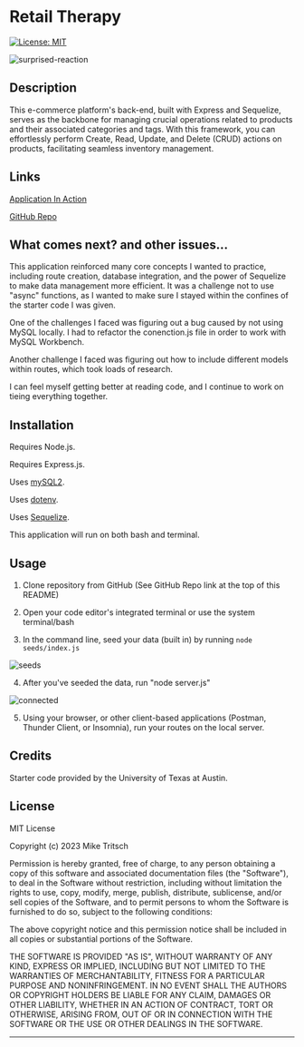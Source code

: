 # Retail Therapy

[![License: MIT](https://img.shields.io/badge/License-MIT-yellow.svg)](https://opensource.org/licenses/MIT)

![surprised-reaction](https://github.com/MikeTritsch/retail-therapy/assets/122573481/c8581cca-ce02-46f9-aaba-e193bac1efca)

## Description

This e-commerce platform's back-end, built with Express and Sequelize, serves as the backbone for managing crucial operations related to products and their associated categories and tags. With this framework, you can effortlessly perform Create, Read, Update, and Delete (CRUD) actions on products, facilitating seamless inventory management.

## Links

[Application In Action](https://drive.google.com/file/d/1sQ3TL5Tj_4jxP85MvMWIR3seaFaQoEVF/view?usp=sharing)

[GitHub Repo](https://github.com/MikeTritsch/retail-therapy)

## What comes next? and other issues...

This application reinforced many core concepts I wanted to practice, including route creation, database integration, and the power of Sequelize to make data management more efficient. It was a challenge not to use "async" functions, as I wanted to make sure I stayed within the confines of the starter code I was given.

One of the challenges I faced was figuring out a bug caused by not using MySQL locally. I had to refactor the conenction.js file in order to work with MySQL Workbench.

Another challenge I faced was figuring out how to include different models within routes, which took loads of research.

I can feel myself getting better at reading code, and I continue to work on tieing everything together.

## Installation

Requires Node.js.

Requires Express.js.

Uses [mySQL2](https://www.npmjs.com/package/mysql2).

Uses [dotenv](https://www.npmjs.com/package/dotenv).

Uses [Sequelize](https://www.npmjs.com/package/sequelize).

This application will run on both bash and terminal.

## Usage

1. Clone repository from GitHub (See GitHub Repo link at the top of this README)

2. Open your code editor's integrated terminal or use the system terminal/bash

3. In the command line, seed your data (built in) by running `node seeds/index.js`

![seeds](https://github.com/MikeTritsch/retail-therapy/assets/122573481/fd32984d-31f3-42db-be07-d48531d01aaa)

4. After you've seeded the data, run "node server.js"

![connected](https://github.com/MikeTritsch/retail-therapy/assets/122573481/0bdfa837-9728-44f6-9f23-e5ddb6693b31)

5. Using your browser, or other client-based applications (Postman, Thunder Client, or Insomnia), run your routes on the local server.


## Credits

Starter code provided by the University of Texas at Austin.

## License

MIT License

Copyright (c) 2023 Mike Tritsch

Permission is hereby granted, free of charge, to any person obtaining a copy
of this software and associated documentation files (the "Software"), to deal
in the Software without restriction, including without limitation the rights
to use, copy, modify, merge, publish, distribute, sublicense, and/or sell
copies of the Software, and to permit persons to whom the Software is
furnished to do so, subject to the following conditions:

The above copyright notice and this permission notice shall be included in all
copies or substantial portions of the Software.

THE SOFTWARE IS PROVIDED "AS IS", WITHOUT WARRANTY OF ANY KIND, EXPRESS OR
IMPLIED, INCLUDING BUT NOT LIMITED TO THE WARRANTIES OF MERCHANTABILITY,
FITNESS FOR A PARTICULAR PURPOSE AND NONINFRINGEMENT. IN NO EVENT SHALL THE
AUTHORS OR COPYRIGHT HOLDERS BE LIABLE FOR ANY CLAIM, DAMAGES OR OTHER
LIABILITY, WHETHER IN AN ACTION OF CONTRACT, TORT OR OTHERWISE, ARISING FROM,
OUT OF OR IN CONNECTION WITH THE SOFTWARE OR THE USE OR OTHER DEALINGS IN THE
SOFTWARE.

---